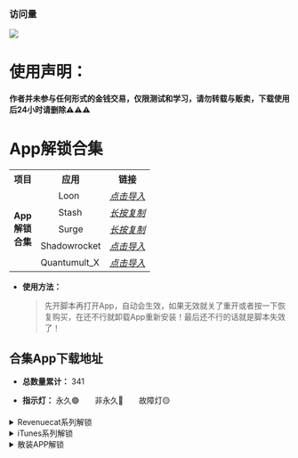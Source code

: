 ### 访问量

![](http://profile-counter.glitch.me/chxm1023_Rewrite/count.svg)

# 使用声明：
**作者并未参与任何形式的金钱交易，仅限测试和学习，请勿转载与贩卖，下载使用后24小时请删除⚠️⚠️⚠️**

# App解锁合集

<table>
<tr> <th> 项目 </th> <th> 应用 </th> <th> 链接 </th> </tr ><tr>
<td rowspan="5"><strong>App<br/>解锁<br/>合集</strong></td>
	 <td > 	&emsp;&emsp;Loon </td> <td ><a href="https://www.nsloon.com/openloon/import?plugin=https://raw.githubusercontent.com/chxm1023/Script_X/main/Collections.plugin"><em> 点击导入 </em></a></td> 
    </tr>
	<tr>
	 <td >  &emsp;&emsp;Stash </td> <td ><a href="https://raw.githubusercontent.com/chxm1023/Script_X/main/Collections.stoverride"><em> 长按复制 </em></a></td>
    </tr>
    	<tr>
	 <td > 	&emsp;&emsp;Surge </td> <td ><a href="https://raw.githubusercontent.com/chxm1023/Script_X/main/Collections.sgmodule"><em> 长按复制 </em></a></td> 
    </tr>
	<tr>
	 <td > Shadowrocket </td> <td ><a href="https://api.boxjs.app/shadowrocket/install?module=https://raw.githubusercontent.com/chxm1023/Script_X/main/Collections.sgmodule"><em> 点击导入 </em></a></td>
    </tr>
    	<tr>
	 <td > Quantumult_X </td> <td ><a href="https://quantumult.app/x/open-app/add-resource?remote-resource=%7B%0A%20%20%22rewrite_remote%22%20%3A%20%5B%0A%20%20%20%20%22https%3A%2F%2Fghproxy.com%2Fhttps%3A%2F%2Fraw.githubusercontent.com%2Fchxm1023%2FScript_X%2Fmain%2FCollections.conf%2C%20tag%3DAPP%E8%A7%A3%E9%94%81%E5%90%88%E9%9B%86%2C%20update-interval%3D172800%2C%20opt-parser%3Dfalse%2C%20enabled%3Dtrue%22%0A%20%20%5D%0A%7D"><em> 点击导入 </em></a></td>
    </tr> 
    	<tr>
</table>

* **使用方法：** 
  >先开脚本再打开App，自动会生效，如果无效就关了重开或者按一下恢复购买，在还不行就卸载App重新安装！最后还不行的话就是脚本失效了！

## 合集App下载地址

* **总数量累计：** 341

* **指示灯：** 永久🟢&emsp;&emsp;非永久🔴&emsp;&emsp;故障灯🟡

<details>
   <summary> Revenuecat系列解锁 </summary>

| 序号 | Application | Download | 指示灯 |
| :--: | :-----: | :-----: | :-----: |
|No.<br/>001 | [Fileball](https://raw.githubusercontent.com/chxm1023/Rewrite/main/fileball.js) <br/>(新版已失效)| [点击下载](https://t.cn/A6ScGy9g) |🟡
|No.<br/>002 | VSCO<br/>照片视频编辑 | [点击下载](https://t.cn/AiOSSyU9) |🟢
|No.<br/>003 | 1Blocker<br/>广告拦截 | [点击下载](https://t.cn/A6V7PAjE) |🟢
|No.<br/>004 | 图图记账 | [点击下载](https://t.cn/A6JZS4a0) |🟢
|No.<br/>005 | 手机硬件管家 | [点击下载](https://t.cn/A659O6zK) |🟢
|No.<br/>006 | Tiao<br/>剪贴板管理 | 自己下载<br/>1.5.0<br/>以下版本 |🟢
|No.<br/>007 | Pillow<br/>睡眠周期跟踪 | [点击下载](https://t.cn/A6oupMnR) |🟢
|No.<br/>008 | Scanner Pro<br/>文档扫描 | [点击下载](https://t.cn/A6o0mdwX) |🟢
|No.<br/>009 | Anybox<br/>跨平台书签管理<br/>及稍后读 | [点击下载](https://t.cn/A6oupXiC) |🟢
|No.<br/>010 | APTV<br/>直播流播放器 | [点击下载](https://t.cn/A6S06Lhg) |🟢
|No.<br/>011 | 目标地图 | [点击下载](https://t.cn/A6oeytwe) |🟢
|No.<br/>012 | 谜底黑胶 | [点击下载](https://t.cn/A6oeyX5Y) |🟢
|No.<br/>013 | OffScreen<br/>自律番茄钟 | [点击下载](https://t.cn/A6GJEFmx) |🟢
|No.<br/>014 | 花样文字 | [点击下载](https://t.cn/A6KxKtqG) |🟢
|No.<br/>015 | 天天豆<br/>日记应用 | [点击下载](https://t.cn/A6fgdQ4i) |🟢
|No.<br/>016 <br/>-<br/>No.<br/>020 | NotBoring<br/>气氛，天气，小习惯，<br/>计算器，计算器| [点击下载](https://t.cn/A6o1YcVv) |🟢
|No.<br/>021 | NotePlan | [点击下载](https://t.cn/A6KVzj2S) |🟢
|No.<br/>022 | Grow<br/>健康运动 | [点击下载](https://t.cn/A6a6LKSV) |🟢
|No.<br/>023 | Spark_Mail<br/>邮箱管理 | [点击下载](https://t.cn/A6KIVclG) |🟢
|No.<br/>024 | 白云天气 | [点击下载](https://t.cn/A6IKeLj1) |🟢
|No.<br/>025 | Malloc VPN | [点击下载](https://t.cn/A6KajYuG) |🟢
|No.<br/>026 | AudioMack<br/>音乐App | [点击下载](https://t.cn/A6KS2mvG) |🟢
|No.<br/>027 | WidgetArt<br/>自定义小组件 | [点击下载](https://t.cn/A6GugI9C) |🟢
|No.<br/>028 | Apollo<br/>记录影视 | [点击下载](https://t.cn/A6X7TuG8) |🟢
|No.<br/>029 | Aphrodite<br/>啪啪啪日历 | [点击下载](https://t.cn/A6MavcIV) |🟢
|No.<br/>030 | Happy:Days<br/>小组件App | [点击下载](https://t.cn/A6KyTqaH) |🟢
|No.<br/>031 | Brass<br/>定制图标&小组件 | [点击下载](https://t.cn/A66b7Slx) |🟢
|No.<br/>032 | Email Me<br/>给自己发邮箱 | [点击下载](https://t.cn/A6Ke5PiP) |🟢
|No.<br/>033 | Tangerine<br/>习惯与情绪追踪 | [点击下载](https://t.cn/A6IXmXQj) |🟢
|No.<br/>034 | Noto笔记 | [点击下载](https://t.cn/A62GZOSF) |🟢
|No.<br/>035 | ElementNote<br/>笔记&PDF | [点击下载](https://t.cn/A69b6yMa) |🟢
|No.<br/>036 | 小决定<br/>选择困难症克星 | [点击下载](https://t.cn/AipMqprZ) |🟢
|No.<br/>037 | Alpenglow<br/>日出日落 | [点击下载](https://t.cn/A69ooWm6) |🟢
|No.<br/>038 | TimeFinder<br/>提醒App | [点击下载](https://t.cn/A69YGCW8) |🟢
|No.<br/>039 | TouchRetouch<br/>水印清理 | [点击下载](https://t.cn/Ai8wl7bX) |🟢
|No.<br/>040 | bluredit<br/>模糊视频&照片 | [点击下载](https://t.cn/A69mnM1b) |🟢
|No.<br/>041 | Photo Cleaner<br/>照片清理 | [点击下载](https://t.cn/A6qK2YhO) |🟢
|No.<br/>042 | Brovacy<br/>隐私浏览器 | [点击下载](https://t.cn/A69upwlg) |🟢
|No.<br/>043 | YubePiP<br/>油管播放器 | [点击下载](https://t.cn/A69B5CXH) |🟢
|No.<br/>044 | Zoomable<br/>桌面浏览器 | [点击下载](https://t.cn/A69B5oxk) |🟢
|No.<br/>045 | Startodo | [点击下载](https://t.cn/A69B5lQq) |🟢
|No.<br/>046 | Appspree | [点击下载](https://t.cn/A6otfeAc) |🟢
|No.<br/>047 | MetaSurf<br/>社交浏览器 | [点击下载](https://t.cn/A6S9d1l6) |🟢
|No.<br/>048 | PipDoc<br/>画中画 | [点击下载](https://t.cn/A69Bt9ca) |🟢
|No.<br/>049 | 事线<br/>串事成线 | [点击下载](https://t.cn/A696WVwt) |🟢
|No.<br/>050 | 物品指南 | [点击下载](https://t.cn/A69BiAey) |🟢
|No.<br/>051 | Cookie<br/>记账 | [点击下载](https://t.cn/A6cqfdMK) |🟢
|No.<br/>052 | InPaper<br/>创作壁纸 | [点击下载](https://t.cn/A69DvQmn) |🟢
|No.<br/>053 | 奇妙组件<br/>桌面小组件 | [点击下载](https://t.cn/A69DP9iE) |🟢
|No.<br/>054 | 卡片馆<br/>相框复古胶片 | [点击下载](https://t.cn/A6aVq4er) |🟢
|No.<br/>055 | Darkroom<br/>照片/视频编辑 | [点击下载](https://t.cn/A6Cq2beF) |🟢
|No.<br/>056 | Personal Best<br/>运动报告 | [点击下载](https://t.cn/A6qgtI88) |🟢
|No.<br/>057 | 西江诗词 | [点击下载](https://t.cn/A6CFTG1l) |🟢
|No.<br/>058 | Lens智图<br/>画质增强<br/>AI作画 | [点击下载](https://t.cn/A6NIfo7O) |🟢
|No.<br/>059 | Imagex<br/>AI图片改善<br/>图片画质 | [点击下载](https://t.cn/A6NI6KJY) |🟢
|No.<br/>060 | 自动点击器<br/>Auto Clicker | [点击下载](https://t.cn/A6NIJZK9) |🟢
|No.<br/>061 | 旺财记账 | [点击下载](https://t.cn/A6pXpoBZ) |🟢
|No.<br/>062 | Diarly日历 | [点击下载](https://t.cn/A6pXNOM5) |🟢
|No.<br/>063 | ChatAI中文<br/>人工智能聊天 | [点击下载](https://t.cn/A6p1ANqR) |🟢
|No.<br/>064 | MoneyThings<br/>记账APP | [点击下载](https://t.cn/A6pg9nPW) |🟢
|No.<br/>065 | SalesCat<br/>RevenueCat客户端 | [点击下载](https://t.cn/A6pFPFKM) |🟢
|No.<br/>066 | MatrixClocca<br/>矩阵时钟 | [点击下载](https://t.cn/A6pFhtw1) |🟢
|No.<br/>067 | MoneyThings<br/>记账APP | [点击下载](https://t.cn/A6NIJZK9) |🟢
|No.<br/>068 | 饭卡-记录饮食<br/>热量卡路里 | [点击下载](https://t.cn/A60P93t8) |🟢
|No.<br/>069 | 贴心记-记录<br/>重要的人和事 | [点击下载](https://t.cn/A60P91Xj) |🟢
|No.<br/>070 | MOZE-记账 | [点击下载](https://t.cn/A60ABDWL) |🟢
|No.<br/>071 | 已阅-书籍<br/>电影/电视剧记录 | [点击下载](https://t.cn/A60L5dGz) |🟢
|No.<br/>072 | 车票票 | [点击下载](https://t.cn/A60ydwfR) |🟢
|No.<br/>073 | Falendar日历 | [点击下载](https://t.cn/A60yr9lY) |🟢
|No.<br/>074 | LEMO FM睡眠 | [点击下载](https://t.cn/A60re2xb) |🟢
|No.<br/>075 | 解忧娃娃 | [点击下载](https://t.cn/A6UHFub0) |🟢
|No.<br/>076 | StressWatch<br/>压力自测提醒 | [点击下载](https://t.cn/A60aLBxu) |🟢
|No.<br/>077 | Thiro | [点击下载](https://t.cn/A60reJsi) |🟢
|No.<br/>078 | 解压动画 | [点击下载](https://t.cn/A60reCFO) |🟢
|No.<br/>079 | Photomator | [点击下载](https://t.cn/A60reCFO) |🟢

</details>


<details>
   <summary> iTunes系列解锁 </summary>

| 序号 | Application | Download | 指示灯 |
| :--: | :-----: | :-----: | :-----: |
|No.<br/>001 | TextEditor<br/>文件管理 |[点击下载](https://t.cn/A6osqlkO) |🟢
|No.<br/>002 | Anki Note<br/>备忘录 | [点击下载](http://t.cn/A6oTR5RT) |🔴
|No.<br/>003 | ProKnockOut<br/>抠图修图P图 | [点击下载](https://t.cn/A6o0jEZ7) |🔴
|No.<br/>004 | Focos相机<br/>(新版失效) | [点击下载](https://t.cn/AilyJ3mp) |🔴
|No.<br/>005 | TT<br/>私密相册管家 | [点击下载](https://t.cn/A6oupmyJ) |🔴
|No.<br/>006 | VPN unlimited | [点击下载](https://t.cn/A6iC6kaY) |🟢
|No.<br/>007 | Picsew截长图 | [点击下载](http://t.cn/Aig753CC) |🟢
|No.<br/>008 | Panda Widget<br/>小组件 | [点击下载](https://t.cn/A6oupKTt) |🟢
|No.<br/>009<br/>-<br/>No.<br/>044 |计算器Air<br/>立即翻译<br/>键盘<br/>立即翻译<br/>QrScan<br/>二维码Air <br/>翻译照片<br/>Find Air <br/>填色本Air<br/>Scanner Air<br/>笔记Air<br/>脚步Air <br/>拼贴画Air<br/>饥饿Air<br/>BeLingual<br/>Widgetbot<br/>天气Air<br/>OweMe<br/>Pixit<br/>H2O<br/>字体Air<br/>Speech Air<br/>习惯Air<br/>Quotes Air<br/>循環Air<br/>计划Air<br/>PDF Air<br/>Story Air<br/>期刊 Air<br/>用度 Air<br/>植物 Air<br/>密码 Air<br/>字典空气 Air<br/>传真Air<br/>设计 Air<br/>卡路里Air | [点击下载](https://t.cn/A6CP7ofw) |🔴
|No.<br/>045 | 压缩软件 | [点击下载](https://t.cn/A6KVDlFZ) |🟢
|No.<br/>046 | 一键水印 | [点击下载](https://t.cn/A6KoN4rd) |🟢
|No.<br/>047 | 一寸证件照 | [点击下载](https://t.cn/A6KoNG6A) |🟢
|No.<br/>048 | 爱提词 | [点击下载](https://t.cn/A6KoNyQL) |🟢
|No.<br/>049 | Zip压缩解压 | [点击下载](https://t.cn/A6KoNa0g) |🟢
|No.<br/>050 | 文件管理器 | [点击下载](https://t.cn/A6KoNob8) |🟢
|No.<br/>051 | SaveTik | [点击下载](https://t.cn/A6KoNtjG) |🟢
|No.<br/>052 | Instant Saver<br/>ins下载 | [点击下载](https://t.cn/A6KoNV6v) |🟢
|No.<br/>053 | 仿手写 | [点击下载](https://t.cn/A6KVDYWi) |🟢
|No.<br/>054 | Diarly<br/>日记&备忘录 | [点击下载](https://t.cn/A6KMugF3) |🟢
|No.<br/>055 | 小鸡专注 | [点击下载](https://t.cn/A6KIweIU) |🟢
|No.<br/>056 | Pandora<br/>管理订阅 | [点击下载](https://t.cn/A6SijIXp) |🟢
|No.<br/>057 | Booka<br/>极简书房 | [点击下载](https://t.cn/AikydkVf) |🟢
|No.<br/>058 | 拼图酱 | [点击下载](https://t.cn/AiuTkkXO) |🟢
|No.<br/>059 | dB Meter<br/>分贝仪 | [点击下载](https://t.cn/A69uZoU8) |🟢
|No.<br/>060 | 习惯清单 | [点击下载](https://t.cn/A69Bd4u1) |🟢
|No.<br/>061 | 手机清理 | [点击下载](https://t.cn/A69D8j28) |🟢
|No.<br/>062 | 文档表格编辑 | [点击下载](https://t.cn/A6C2hakC) |🔴
|No.<br/>063 | 文字扫描 | [点击下载](https://t.cn/A6CyLxAF) |🔴
|No.<br/>064 | 图片PDF<br/>转换器 | [点击下载](https://t.cn/A6CyLIXn) |🔴
|No.<br/>065 | Pro CCD<br/>复古相机 | [点击下载](https://t.cn/A6CvQlEp) |🔴
|No.<br/>065 | Koloro<br/>滤镜君 | [点击下载](https://t.cn/A6M6toeO) |🔴
|No.<br/>066 | Vlog Star<br/>视频编辑器 | [点击下载](https://t.cn/A6CfULml) |🔴
|No.<br/>067 | Daylio<br/>日记 | [点击下载](https://t.cn/A65221md) |🔴
|No.<br/>068 | CostMemo<br/>生活记账 | [点击下载](https://t.cn/A6C6pLaZ) |🟢
|No.<br/>069 | DoMemo<br/>笔记和备忘录 | [点击下载](https://t.cn/A6C6pGnC) |🟢
|No.<br/>070 | 周周记 | [点击下载](https://t.cn/A6C6pcC0) |🟢
|No.<br/>071 | OldRoll<br/>复古相机 | [点击下载](https://t.cn/A6J8wJXV) |🔴
|No.<br/>072 | PrettyUp<br/>视频P图 | [点击下载](https://t.cn/A6ChGQgY) |🔴
|No.<br/>074 | 谜底时钟 | [点击下载](https://t.cn/A6og4CvR) |🔴
|No.<br/>075 | 高级恋爱话术 | [点击下载](https://t.cn/A6CERvg1) |🟢
|No.<br/>076 | 3D Scanner<br/>平面图 | [点击下载](https://t.cn/A6CCxxqJ) |🟢
|No.<br/>077 | Colorful Widget<br/>小组件 | [点击下载](https://t.cn/A6N4oF3J) |🟢
|No.<br/>078 | iScreen<br/>小组件 | [点击下载](https://t.cn/A6MsPY5O) |🟢
|No.<br/>079 | aDiary<br/>待办日记本 | [点击下载](https://t.cn/A6NiI4mt) |🔴
|No.<br/>080 | 年轮3 | [点击下载](https://t.cn/A6pZiooP) |🟢
|No.<br/>081 | Gemini Photos | [点击下载](https://t.cn/A6p23yIj) |🟢
|No.<br/>082 | PhotoRetouch<br/>消除笔P图 | [点击下载](https://t.cn/A6pbokZp) |🔴
|No.<br/>083 | 音频剪辑 | [点击下载](https://t.cn/A6pMonHW) |🔴
|No.<br/>084 | MotionNinja | [点击下载](https://t.cn/A69TrSWs) |🔴
|No.<br/>085 | Today日记 | [点击下载](https://t.cn/A6NKldXq) |🔴
|No.<br/>086 | iconser<br/>图标更换 | [点击下载](https://t.cn/A60h7GnC) |🟢
|No.<br/>087 | TinyPNG | [点击下载](https://t.cn/A60hZuBp) |🟢
|No.<br/>088 | 测量工具 | [点击下载](https://t.cn/A60hZdE0) |🟢
|No.<br/>089 | 分贝测试仪 | [点击下载](https://t.cn/A60hZkHa) |🟢
|No.<br/>090 | 小红图 | [点击下载](https://t.cn/A60hwyUA) |🟢
|No.<br/>091 | 扫描王 | [点击下载](https://t.cn/A60hwbSK) |🟢
|No.<br/>092 | PutApp<br/>应用收集 | [点击下载](https://t.cn/A6pFrrY7) |🟢
|No.<br/>093 | 录音机 | [点击下载](https://t.cn/A60hAw21) |🟢
|No.<br/>094 | 录音专业版<br/>应用收集 | [点击下载](https://t.cn/A60hA2RH) |🟢
|No.<br/>095 | 拍特内头 | [点击下载](https://t.cn/A60hLTkM) |🔴
|No.<br/>096 | ReLens相机 | [点击下载](https://t.cn/A60795Bu) |🔴
|No.<br/>097 | 闪念<br/>记录灵感 | [点击下载](https://t.cn/A602KVOY) |🟢
|No.<br/>098 | Alina米克锁屏<br/>小组件&壁纸 | [点击下载](https://t.cn/A6o474Vg) |🟢
|No.<br/>099 | 松鼠下载 | [点击下载](https://t.cn/A60UhXiD) |🟢
|No.<br/>100 | HashPhotos<br/>照片清理 | [点击下载](https://t.cn/A60U9MNj) |🟢
|No.<br/>101 | WaterMinder<br/>喝水APP | [点击下载](https://t.cn/A60GIpNc) |🔴
|No.<br/>102 | imgPlay<br/>GIF制作 | [点击下载](https://t.cn/A60qEhmZ) |🔴
|No.<br/>103 | WaterReminder<br/>水提醒 | [点击下载](https://t.cn/A60c5Lr2) |🟢
|No.<br/>104 | Becord生活记录 | [点击下载](https://t.cn/A60ihJ8Z) |🟢
|No.<br/>105 | 小组件盒子 | [点击下载](https://t.cn/A6oDCwJ6) |🔴
|No.<br/>106 | 168轻断食 | [点击下载](https://t.cn/A6aqR0v9) |🟢
|No.<br/>107 | 订阅通 | [点击下载](https://t.cn/A60orvGU) |🟢
|No.<br/>108 | Motivation<br/>每日励志金句 | [点击下载](https://t.cn/A6otsotI) |🟢
|No.<br/>109 | xTerminal<br/> | [点击下载](https://t.cn/A60rkXqN) |🟢
|No.<br/>110 | 最后一卷胶片 | [点击下载](https://t.cn/AirlsPAZ) |🟡
|No.<br/>111 | Fotoz<br/>图片下载器 | [点击下载](https://t.cn/A60EJZOq) |🟢
</details>


<details>
   <summary> 散装APP解锁 </summary>

| 序号 | Application | Download | 指示灯 |
| :--: | :-----: | :-----: | :-----: |
|No.<br/>001 | Nicegram<br/>Tg电报 | [点击下载](https://t.cn/A6ou0MCe) | 🟢
|No.<br/>002 | 绘影字幕 | [点击下载](https://t.cn/A6oe27Yx) | 🔴
|No.<br/>003 | 熊猫壁纸 | [点击下载](https://t.cn/A6ou0ipN) | 🔴
|No.<br/>004 | 搜图神器 | [点击下载](https://t.cn/A6ogWd6z) | 🔴
|No.<br/>005 | PS 图片编辑 | [点击下载](https://t.cn/A6ou0oGd) | 🔴
|No.<br/>006 | 彩云天气 | [点击下载](https://t.cn/A66d95hV) | 🔴
|No.<br/>007 | 一言 | [点击下载](https://t.cn/Aini0veg) | 🔴
|No.<br/>008 | 网速管家 | [点击下载](https://t.cn/A6ou0r5U) | 🔴
|No.<br/>009 | 悟饭掌悦 | [点击下载](https://t.cn/A6o114Kq) | 🔴
|No.<br/>010 | 酷我音乐 | [点击下载](https://t.cn/AipWyJvV) | 🔴
|No.<br/>011 | Emby播<br/>解锁播放 | [点击下载](https://t.cn/A6ouHd2U) | 🔴
|No.<br/>012 | 扫描全能王 | [点击下载](https://t.cn/A6ouHe4B) | 🔴
|No.<br/>013 | 百度网盘 | [点击下载](https://t.cn/A6ouHDsJ) | 🔴
|No.<br/>014 | 一刻相册 | [点击下载](https://t.cn/Ainbj7GV) | 🔴
|No.<br/>015 | 阿里云盘 | [点击下载](https://t.cn/A6GqTACm) | 🔴
|No.<br/>016 | Picsart美易 | [点击下载](https://t.cn/A6MxZ5q1) | 🔴
|No.<br/>017 | 起伏<br/>睡眠-冥想<br/>白噪音 | [点击下载](https://t.cn/A6ouQzMi) | 🔴
|No.<br/>018 | 布丁锁屏 | [点击下载](https://t.cn/A6o11VGR) | 🔴
|No.<br/>019 | Wallcraft<br/>壁纸 | [点击下载](http://t.cn/A6iO7Eht) | 🟢
|No.<br/>020 | Symbolab计算器 | [点击下载](https://t.cn/A6cE1x9u) | 🔴
|No.<br/>021 | Spotify音乐播放器 | [点击下载](https://t.cn/A6xkbHKA) | 🔴
|No.<br/>022 | 堆糖<br/>壁纸美图社区 | [点击下载](https://t.cn/Ai3pMcdl) | 🔴
|No.<br/>023 | Boom<br/>音乐播放器 | [点击下载](https://t.cn/A6f1C1rG) | 🔴
|No.<br/>024 | 傲软抠图 | [点击下载](https://t.cn/A6xBOE5d) | 🔴
|No.<br/>025 | 傲软扫描 | [点击下载](https://t.cn/A6o1jHWR) | 🔴
|No.<br/>026 | 傲软PDF转换 | [点击下载](https://t.cn/A6o1j588) | 🔴
|No.<br/>027 | 傲软PDF编辑 | [点击下载](https://t.cn/A6o1jCGU) | 🔴
|No.<br/>028 | 傲软投屏 | [点击下载](https://t.cn/A65nw9gx) | 🔴
|No.<br/>029 | 咖映<br/>虚拟直播助手 | [点击下载](https://t.cn/A6o1lsFL) | 🔴
|No.<br/>030 | 轻闪PDF | [点击下载](https://t.cn/A6o1iiI2) | 🔴
|No.<br/>031 | 乃糖小组件 | [点击下载](https://t.cn/A6o1iMdP) | 🔴
|No.<br/>032 | 佐糖<br/>一键抠图<br/>换背景 | [点击下载](https://t.cn/A6o1iVTI) | 🔴
|No.<br/>033 | 佐糖<br/>照片修复 | [点击下载](https://t.cn/A6o1itzG) | 🔴
|No.<br/>034 | Agenda<br/>笔记 | [点击下载](https://t.cn/A6ouQyEq) | 🔴
|No.<br/>035 | 云听<br/>听书App | [点击下载](https://t.cn/A6ouQ21g) | 🔴
|No.<br/>036 | Cubox<br/>收藏阅读 | [点击下载](https://t.cn/A6x4qhyJ) | 🔴
|No.<br/>037 | 小组件盒子 | [点击下载](https://t.cn/A6oDCwJ6) | 🔴
|No.<br/>038 | 格式转换 | [点击下载](https://t.cn/A6KtskIp) | 🔴
|No.<br/>039 | 手机扫描 | [点击下载](https://t.cn/A6KcuPty) | 🔴
|No.<br/>040 | 图片编辑 | [点击下载](https://t.cn/A6KcuGEk) | 🔴
|No.<br/>041 | 九宫格切图 | [点击下载](https://t.cn/A6KcuVV8) | 🔴
|No.<br/>042 | 头像制作 | [点击下载](https://t.cn/A6KcuxvH) | 🔴
|No.<br/>043 | 早安打卡 | [点击下载](https://t.cn/A6Kcuijk) | 🔴
|No.<br/>044 | 配音<br/>变音变声器 | [点击下载](https://t.cn/A6X4ZKqW) | 🔴
|No.<br/>045 | 如期<br/>记录保质期 | [点击下载](https://t.cn/A6KVkB2y) | 🔴
|No.<br/>046 | iLove PDF<br/>编辑/扫描 | [点击下载](https://t.cn/A62Xkhs6) | 🔴
|No.<br/>047 | VN<br/>视频剪辑 | [点击下载](https://t.cn/A6f4hPxo) | 🔴
|No.<br/>048 | 日杂相机 | [点击下载](https://t.cn/A6KMxlLF) | 🔴
|No.<br/>049 | Fomz相机 | [点击下载](https://t.cn/A6KMxOrR) | 🔴
|No.<br/>050 | 大神水印 | [点击下载](https://t.cn/A6Kfbf71) | 🔴
|No.<br/>051 | 电视家 | [点击下载](https://t.cn/A6KxaEw8) | 🔴
|No.<br/>052 | 极简扫描 | [点击下载](https://t.cn/A6KJaeDD) | 🔴
|No.<br/>053 | PhotoSlip<br/>照片清理大师 | [点击下载](https://t.cn/A6XMsIv7) | 🔴
|No.<br/>054 | 猫头鹰<br/>文件管理 | [点击下载](https://t.cn/A6Kotbjs) | 🔴
|No.<br/>055 | 爱剪辑 | [点击下载](https://t.cn/A6KKPMgP) | 🔴
|No.<br/>056 | Collart | [点击下载](https://t.cn/A6KOxZ9O) | 🟢
|No.<br/>057 | 拼图趣 | [点击下载](https://t.cn/A6KOxIoD) | 🟢
|No.<br/>058 | 睡前故事大全 | [点击下载](https://t.cn/A6Uy3Kxo) | 🟢
|No.<br/>059 | 网速测速大师 | [点击下载](https://t.cn/A6KOx2xo) | 🟢
|No.<br/>060 | 测速管家 | [点击下载](https://t.cn/A6KOxyCH) | 🟢
|No.<br/>0061 | Pixelance | [点击下载](https://t.cn/A6KOxcj9) | 🟢
|No.<br/>062 | TopWidgets<br/>万能小组件 | [点击下载](https://t.cn/A6IpJYjM) | 🟢
|No.<br/>063 | 极简汇率 | [点击下载](https://t.cn/A6ckbDYO) | 🟢
|No.<br/>064 | AdGuard | [点击下载](https://t.cn/A6xe1oaK) | 🟢
|No.<br/>065 | 番薯小说 | [点击下载](https://t.cn/A6CX524j) | 🟢
|No.<br/>066 | 阅读记录 | [点击下载](https://t.cn/A6GJPYdo) | 🔴
|No.<br/>067 | Wink<br/>像修图一样修视频 | [点击下载](https://t.cn/A6ouQvnT) | 🔴
|No.<br/>068 | 蛋啵<br/>宝宝版美图秀秀 | [点击下载](https://t.cn/A69AjDYp) | 🔴
|No.<br/>069 | 潮自拍 | [点击下载](https://t.cn/A6A2Sybv) | 🔴
|No.<br/>070 | 海报工厂 | [点击下载](https://t.cn/A66WBa0v) | 🔴
|No.<br/>071 | Chic<br/>创意胶片相机 | [点击下载](https://t.cn/A6oLDrrK) | 🔴
|No.<br/>072 | 美颜相机 | [点击下载](https://t.cn/A69cNPHr) | 🔴
|No.<br/>073 | 美图秀秀 | [点击下载](https://t.cn/AiN3YLHl) | 🔴
|No.<br/>074 | Fimo相机<br/>(不登录<br/>恢复购买) | [点击下载](https://t.cn/A6ouHsIk) | 🟢
|No.<br/>075 | 小习惯<br/>打卡App | [点击下载](https://t.cn/A69lQVtI) | 🔴
|No.<br/>076 | Mate<br/>翻译神器 | [点击下载](https://t.cn/A69OzKuZ) | 🔴
|No.<br/>077 | 得间小说 | [点击下载](https://t.cn/A6i8BXBm) | 🔴
|No.<br/>078 | Moji辞书<br/>学习日语 | [点击下载](https://t.cn/A6fK4RkD) | 🔴
|No.<br/>079 | Batched<br/>图片编辑器 | [点击下载](https://t.cn/A69YGbhk) | 🟢
|No.<br/>080 | 倒数纪念日 | [点击下载](https://t.cn/A6t6nFst) | 🔴
|No.<br/>081 | 青柠设计<br/>P图抠图海报 | [点击下载](https://t.cn/A69gPvA3) | 🔴
|No.<br/>082 | 配音秀 | [点击下载](https://t.cn/A6hiqy80) | 🔴
|No.<br/>083 | 蓝基因 | [点击下载](https://t.cn/A6CMvGPe) | 🟡
|No.<br/>084 | 一天阅读<br/>初始版本可用 | [点击下载](https://t.cn/A6C6jqJt) | 🟡
|No.<br/>085 | 小时尚 | [点击下载](https://t.cn/A6Xr4Kjn) | 🔴
|No.<br/>086 | 计算器HD | [点击下载](http://t.cn/A6xF7wam) | 🔴
|No.<br/>087<br/>-<br/>No.<br/>092 | 万能播放器<br/>万能变声器<br/>塔罗牌<br/>Art Widget(小组件)<br/>memo(标签小组件)<br/>NFC(标签读写器工具) | [点击下载](https://t.cn/A6CojaZe) | 🔴
|No.<br/>093 | 薄荷健康 | [点击下载](https://t.cn/A69ull4r) | 🔴
|No.<br/>094 | 菜谱大全 | [点击下载](https://t.cn/AijzV2It) | 🔴
|No.<br/>095 | 烘培小屋 | [点击下载](https://t.cn/AipIBR88) | 🔴
|No.<br/>096 | 香哈菜谱 | [点击下载](https://t.cn/AipUXQUl) | 🔴
|No.<br/>097 | 排班日历 | [点击下载](https://t.cn/A6Nz3Zuo) | 🔴
|No.<br/>098 | Xmind<br/>思维导图 | [点击下载](https://t.cn/AipCL5zE) | 🟢
|No.<br/>099 | 靓机汇 | [点击下载](https://t.cn/A6NMLjKA) | 🔴
|No.<br/>100 | 挖财记账 | [点击下载](https://t.cn/A66nU5uI) | 🔴
|No.<br/>101 | 野果阅读 | [点击下载](https://t.cn/A6NTIw89) | 🔴
|No.<br/>102 | 夸克 | [点击下载](https://t.cn/A69h68E2) | 🔴
|No.<br/>103 | 蜗牛睡眠 | [点击下载](https://t.cn/A6NBzdYh) | 🔴
|No.<br/>104 | 网易蜗牛读书 | [点击下载](https://t.cn/A6NBBLeU) | 🔴
|No.<br/>105 | DailyArt<br/>(每日艺术) | [点击下载](https://t.cn/A6pv6XfN) | 🔴
|No.<br/>106 | 录屏 | [点击下载](https://t.cn/A6pvVCrS) | 🔴
|No.<br/>107 | 大神P图 | [点击下载](https://t.cn/A6p7eiRM) | 🔴
|No.<br/>108 | 乐秀 | [点击下载](https://t.cn/A6p7XAT4) | 🔴
|No.<br/>109 | 多功能视频剪辑 | [点击下载](https://t.cn/A6p7XyPT) | 🔴
|No.<br/>110 | iTranslate<br/>翻译App | [点击下载](https://t.cn/A6p2IR1g) | 🟢
|No.<br/>111 | Icon Killer | [点击下载](https://t.cn/A6py6nmc) | 🟢
|No.<br/>112 | 字体册 | [点击下载](https://t.cn/A6py6uxY) | 🟢
|No.<br/>113 | 充电助手 | [点击下载](https://t.cn/A6py63ac) | 🔴
|No.<br/>114 | 声波助手 | [点击下载](https://t.cn/A6py610v) | 🟢
|No.<br/>115 | 图纸通 | [点击下载](https://t.cn/A6pbMy8f) |🔴
|No.<br/>116 | Calendars<br/>日历/计划 | [点击下载](https://t.cn/A6Kpq9a6) |🔴
|No.<br/>117 | 微信听书 | [点击下载](https://t.cn/A60hLTkM) |🔴
|No.<br/>118 | 冥想星球 | [点击下载](https://t.cn/A6pmsyPj) |🔴
|No.<br/>119 | WPS Office | [点击下载](https://t.cn/A6KOhd30) |🔴
|No.<br/>120 | 墨迹天气 | [点击下载](https://t.cn/A69ukfNz) |🔴
|No.<br/>121 | Pixelup<br/>AI照片增强器 | [点击下载](https://t.cn/A60PK5CX) |🔴
|No.<br/>122 | 旅途随身听 | [点击下载](https://t.cn/A60UTceU) |🔴
|No.<br/>123 | 问真排盘 | [点击下载](https://t.cn/A60rFcfv) |🔴
|No.<br/>124 | 经济学人·商论 | [点击下载](https://t.cn/A60bUTVl) |🔴
|No.<br/>125 | 有谱么 | [点击下载](https://t.cn/A60Vxtkh) |🔴
|No.<br/>126 | CAD快速看图 | [点击下载](https://t.cn/A60VKj9S) |🟢
|No.<br/>127 | 过期啦 | [点击下载](https://t.cn/A60fyI4G) |🔴
|No.<br/>128 | Hyperweb<br/>Safari扩展 | [点击下载](https://t.cn/A60JTajr) |🔴
|No.<br/>129 | TimeTree日历 | [点击下载](https://t.cn/A60Me2oT) |🟢
|No.<br/>130 | 日历假期 | [点击下载](https://t.cn/A60MIBOY) |🔴
|No.<br/>131 | MorpholidTrace<br/>CAD草图设计 | [点击下载](https://t.cn/A60aDqsm) |🔴
|No.<br/>132 | Notability | [点击下载](https://t.cn/A6Cgjtei) |🟢
|No.<br/>133 | Pixelup<br/>AI照片增强器 | [点击下载](https://t.cn/A60PK5CX) |🔴
|No.<br/>134<br/>-<br/>No.<br/>143 | 解锁10个APP：<br/>Filmicpro<br/>Focos<br/>Focos live<br/>Splice<br/>30 Day Fitness<br/>Sleep<br/>Remini<br/>Yoga Wave<br/>Firstlight<br/>Doubletake | [点击下载](https://t.cn/AiE8fHDr) |🔴
|No.<br/>144 | 女性日记Flo | [点击下载](https://too.st/5AF) |🔴
|No.<br/>145 | 训记<br/>6.11.07 | [点击下载](https://t.cn/A6KxVgzG) |🟡
|No.<br/>146 | 考途大学搜题 | [点击下载](https://too.st/5AE) |🔴
|No.<br/>147 | Endel<br/>睡眠APP | [点击下载](https://t.cn/A60WXk6k) |🔴
|No.<br/>148 | 格志日记 | [点击下载](https://t.cn/A6oDgPyl) |🔴
|No.<br/>149 | Tripsy<br/>旅行规划者 | [点击下载](https://t.cn/A60jMYum) |🔴
|No.<br/>150 | 泼辣修图 | [点击下载](https://t.cn/A60Q8wwl) |🔴
|No.<br/>151 | Goodnotes6 | [点击下载](https://t.cn/A6K6ZSZS) |🟢
|No.<br/>152 | 牛津高阶<br/>词典第十版 | [点击下载](https://too.st/5AO) |🔴

</details>
